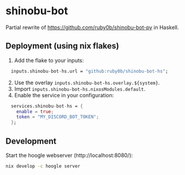 # shinobu-bot
Partial rewrite of https://github.com/ruby0b/shinobu-bot-py in Haskell.

## Deployment (using nix flakes)
1. Add the flake to your inputs:
```nix
  inputs.shinobu-bot-hs.url = "github:ruby0b/shinobu-bot-hs";
```
2. Use the overlay `inputs.shinobu-bot-hs.overlay.${system}`.
3. Import `inputs.shinobu-bot-hs.nixosModules.default`.
4. Enable the service in your configuration:
```nix
  services.shinobu-bot-hs = {
    enable = true;
    token = "MY_DISCORD_BOT_TOKEN";
  };
```

## Development
Start the hoogle webserver (http://localhost:8080/):
```sh
nix develop -c hoogle server
```
